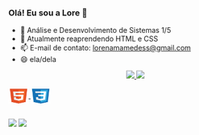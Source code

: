 ### Olá! Eu sou a Lore 👋


- 🔭 Análise e Desenvolvimento de Sistemas 1/5
- 🌱 Atualmente reaprendendo HTML e CSS
- 📫 E-mail de contato: lorenamamedess@gmail.com
- 😄 ela/dela

<div align="center">
  <a href="https://github.com/lorenamamedes">
  <img height="150em" src="https://github-readme-stats.vercel.app/api?username=lorenamamedes&show_icons=true&theme=tokyonight&include_all_commits=true&count_private=true"/>
  <img height="150em" src="https://github-readme-stats.vercel.app/api/top-langs/?username=lorenamamedes&layout=compact&langs_count=7&theme=tokyonight"/>
</div>
  <div style="display: inline_block"><br>
  <img align="center" alt="Rafa-HTML" height="30" width="40" src="https://raw.githubusercontent.com/devicons/devicon/master/icons/html5/html5-original.svg">
  <img align="center" alt="Rafa-CSS" height="30" width="40" src="https://raw.githubusercontent.com/devicons/devicon/master/icons/css3/css3-original.svg">
</div>
  
##
  
<div> 
  <a href="https://www.linkedin.com/in/lorena-mamedes-02592415a/" target="_blank"><img src="https://img.shields.io/badge/-LinkedIn-%230077B5?style=for-the-badge&logo=linkedin&logoColor=white" target="_blank"></a> 
  <href="https://www.twitter.com/loremmds/" target="_blank"><img src="https://img.shields.io/badge/Twitter-1DA1F2?style=for-the-badge&logo=twitter&logoColor=white" target="_blank"></a>
  </div>

